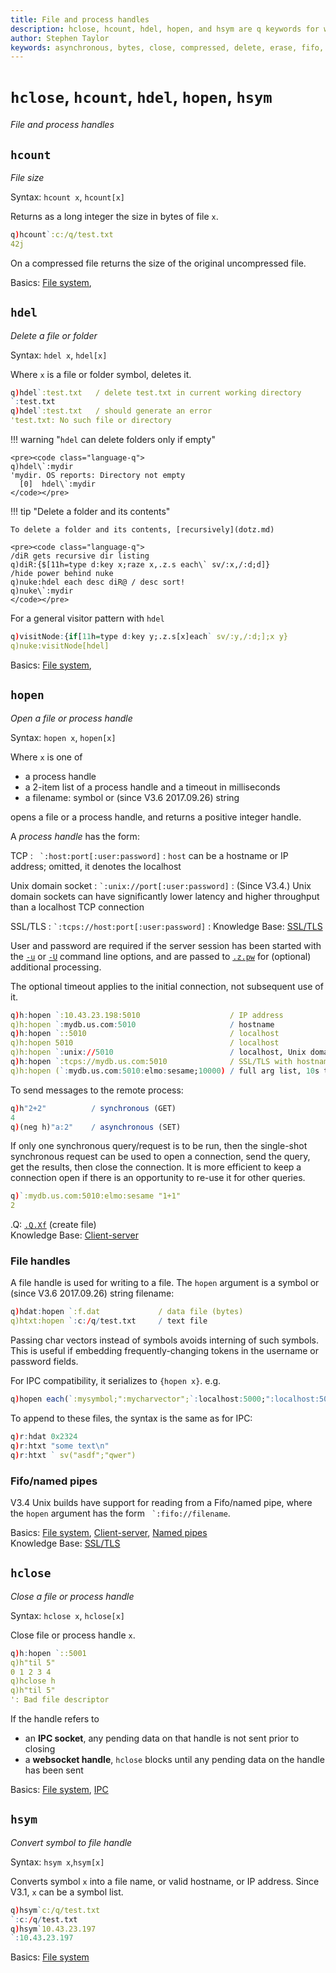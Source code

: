 ```yaml
---
title: File and process handles
description: hclose, hcount, hdel, hopen, and hsym are q keywords for working with file and process handles.
author: Stephen Taylor
keywords: asynchronous, bytes, close, compressed, delete, erase, fifo, file, filehandle, filepath, filesize, filesystem, folder, handle, hclose, hcount, hdel, hopen, hostname, hsym, ip address, ipc, kdb+, named pipe, open, os, pipe, port, process, q, query, request, size, socket, ssl, symbol, timeout, tls
---
```

# `hclose`, `hcount`, `hdel`, `hopen`, `hsym`

_File and process handles_




## `hcount`

_File size_

Syntax: `hcount x`, `hcount[x]`

Returns as a long integer the size in bytes of file `x`.

```q
q)hcount`:c:/q/test.txt
42j
```

On a compressed file returns the size of the original uncompressed file.

<i class="far fa-hand-point-right"></i>
Basics: [File system](../basics/files.md), 


## `hdel`

_Delete a file or folder_

Syntax: `hdel x`, `hdel[x]`

Where `x` is a file or folder symbol, deletes it.

```q
q)hdel`:test.txt   / delete test.txt in current working directory
`:test.txt
q)hdel`:test.txt   / should generate an error
'test.txt: No such file or directory
```

!!! warning "`hdel` can delete folders only if empty"

    <pre><code class="language-q">
    q)hdel\`:mydir
    '​mydir​. OS reports: Directory not empty
      [0]  hdel\`:​mydir​
    </code></pre>

!!! tip "Delete a folder and its contents"

    To delete a folder and its contents, [recursively](dotz.md)

    <pre><code class="language-q">
    ​/diR gets recursive dir listing​
    q)diR:{$[11h=type d:key x;raze x,.z.s each\` sv/:x,/:d;d]}
    ​/hide power behind nuke​
    q)​nuke:hdel​ ​each​ ​​desc diR​@​ / desc sort!​
    ​q)nuke\`:mydir
    </code></pre>

For a general visitor pattern with `hdel`

```q
​q)visitNode:{if[11h=type d:key y;.z.s[x]each` sv/:y,/:d;];x y}
q)nuke:visitNode[hdel]
```

<i class="far fa-hand-point-right"></i>
Basics: [File system](../basics/files.md), 


## `hopen`

_Open a file or process handle_

Syntax: `hopen x`, `hopen[x]`

Where `x` is one of 

-   a process handle
-   a 2-item list of a process handle and a timeout in milliseconds
-   a filename: symbol or (since V3.6 2017.09.26) string

opens a file or a process handle, and returns a positive integer handle.

A _process handle_ has the form:

TCP
: `` `:host:port[:user:password]`` 
: `host` can be a hostname or IP address; omitted, it denotes the localhost

Unix domain socket
: `` `:unix://port[:user:password] `` 
: (Since V3.4.) Unix domain sockets can have significantly lower latency and higher throughput than a localhost TCP connection

SSL/TLS
: `` `:tcps://host:port[:user:password] `` 
: <i class="far fa-hand-point-right"></i> Knowledge Base: [SSL/TLS](../kb/ssl.md)

User and password are required if the server session has been started with the [`-u`](../basics/cmdline.md#-u-usr-pwd-local) or [`-U`](../basics/cmdline.md#-u-usr-pwd) command line options, and are passed to [`.z.pw`](dotz.md#zpw-validate-user) for (optional) additional processing.

The optional timeout applies to the initial connection, not subsequent use of it.

```q
q)h:hopen `:10.43.23.198:5010                    / IP address
q)h:hopen `:mydb.us.com:5010                     / hostname
q)h:hopen `::5010                                / localhost
q)h:hopen 5010                                   / localhost
q)h:hopen `:unix://5010                          / localhost, Unix domain socket
q)h:hopen `:tcps://mydb.us.com:5010              / SSL/TLS with hostname
q)h:hopen (`:mydb.us.com:5010:elmo:sesame;10000) / full arg list, 10s timeout
```

To send messages to the remote process:

```q
q)h"2+2"          / synchronous (GET)   
4
q)(neg h)"a:2"    / asynchronous (SET)
```

If only one synchronous query/request is to be run, then the single-shot synchronous request can be used to open a connection, send the query, get the results, then close the connection. It is more efficient to keep a connection open if there is an opportunity to re-use it for other queries.

```q
q)`:mydb.us.com:5010:elmo:sesame "1+1"
2
```

<i class="far fa-hand-point-right"></i> 
.Q: [`.Q.Xf`](dotq.md#qxf-create-file) (create file)  
Knowledge Base: [Client-server](../kb/client-server.md)


### File handles

A file handle is used for writing to a file. The `hopen` argument is a symbol or (since V3.6 2017.09.26) string filename:

```q
q)hdat:hopen `:f.dat             / data file (bytes)
q)htxt:hopen `:c:/q/test.txt     / text file
```

Passing char vectors instead of symbols avoids interning of such symbols.
This is useful if embedding frequently-changing tokens in the username or password fields.

For IPC compatibility, it serializes to `{hopen x}`. e.g.

```q
q)hopen each(`:mysymbol;":mycharvector";`:localhost:5000;":localhost:5000";(`:localhost:5000;1000);(":localhost:5000";1000))
```

To append to these files, the syntax is the same as for IPC:

```q
q)r:hdat 0x2324
q)r:htxt "some text\n"
q)r:htxt ` sv("asdf";"qwer")
```


### Fifo/named pipes

V3.4 Unix builds have support for reading from a Fifo/named pipe, where the `hopen` argument has the form `` `:fifo://filename``.

<i class="far fa-hand-point-right"></i> 
Basics: [File system](../basics/files.md),
[Client-server](../kb/client-server.md), 
[Named pipes](../kb/named-pipes.md)  
Knowledge Base: [SSL/TLS](../kb/ssl.md)



## `hclose`

_Close a file or process handle_

Syntax: `hclose x`, `hclose[x]`

Close file or process handle `x`.

```q
q)h:hopen `::5001
q)h"til 5"
0 1 2 3 4
q)hclose h
q)h"til 5"
': Bad file descriptor
```

If the handle refers to 

-   an **IPC socket**, any pending data on that handle is not sent prior to closing
-   a **websocket handle**, `hclose` blocks until any pending data on the handle has been sent

<i class="far fa-hand-point-right"></i>
Basics: [File system](../basics/files.md), 
[IPC](../basics/ipc.md)


## `hsym`

_Convert symbol to file handle_

Syntax: `hsym x`,`hsym[x]`

Converts symbol `x` into a file name, or valid hostname, or IP address. Since V3.1, `x` can be a symbol list.

```q
q)hsym`c:/q/test.txt
`:c:/q/test.txt
q)hsym`10.43.23.197
`:10.43.23.197
```


<i class="far fa-hand-point-right"></i>
Basics: [File system](../basics/files.md)
